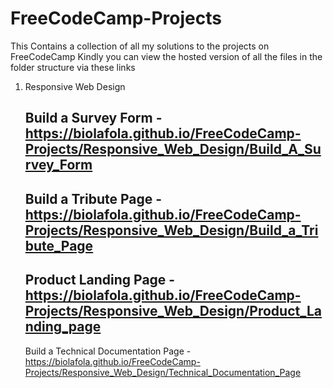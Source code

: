 # FreeCodeCamp-Projects
This Contains a collection of all my solutions to the projects on FreeCodeCamp
Kindly you can view the hosted version of all the files in the folder structure via these links

1. Responsive Web Design

    Build a Survey Form - https://biolafola.github.io/FreeCodeCamp-Projects/Responsive_Web_Design/Build_A_Survey_Form
	--------------------------------------------------------------------------------------------------------------------------------------------
    Build a Tribute Page - https://biolafola.github.io/FreeCodeCamp-Projects/Responsive_Web_Design/Build_a_Tribute_Page
	--------------------------------------------------------------------------------------------------------------------------------------------
    Product Landing Page - https://biolafola.github.io/FreeCodeCamp-Projects/Responsive_Web_Design/Product_Landing_page
	--------------------------------------------------------------------------------------------------------------------------------------------
    Build a Technical Documentation Page - https://biolafola.github.io/FreeCodeCamp-Projects/Responsive_Web_Design/Technical_Documentation_Page

